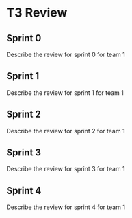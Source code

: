 # T3 Review

## Sprint 0

Describe the review for sprint 0 for team 1

## Sprint 1

Describe the review for sprint 1 for team 1

## Sprint 2

Describe the review for sprint 2 for team 1

## Sprint 3

Describe the review for sprint 3 for team 1

## Sprint 4

Describe the review for sprint 4 for team 1


